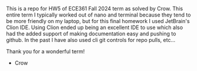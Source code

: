 This is a repo for HW5 of ECE361 Fall 2024 term as solved by Crow.
This entire term I typically worked out of nano and terminal because they tend to be more friendly on my laptop, but for this final homework I used JetBrain's Clion IDE.
Using Clion ended up being an excellent IDE to use which also had the added support of making documentation easy and pushing to github.
In the past I have also used cli git controls for repo pulls, etc...

Thank you for a wonderful term!

- Crow
